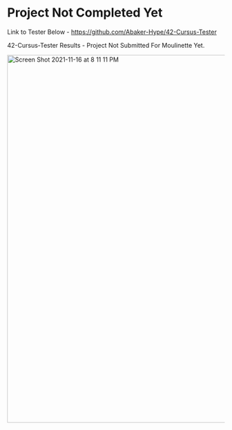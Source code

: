 # Project Not Completed Yet
Link to Tester Below - https://github.com/Abaker-Hype/42-Cursus-Tester

42-Cursus-Tester Results - Project Not Submitted For Moulinette Yet.

<img width="851" alt="Screen Shot 2021-11-16 at 8 11 11 PM" src="https://user-images.githubusercontent.com/58959408/141960886-ea9fdac2-81e8-449a-88bf-b169762d1b8c.png">
